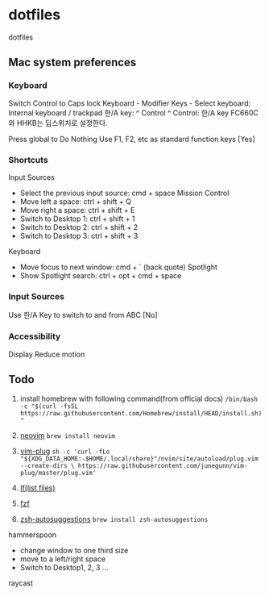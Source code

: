# dotfiles
dotfiles

## Mac system preferences
### Keyboard

Switch Control to Caps lock
Keyboard - Modifier Keys - Select keyboard: Internal keyboard / trackpad
한/A key: ^ Control
^ Control: 한/A key
FC660C와 HHKB는 딥스위치로 설정한다.

Press global to Do Nothing
Use F1, F2, etc as standard function keys [Yes]

### Shortcuts
Input Sources
- Select the previous input source: cmd + space
Mission Control
- Move left a space: ctrl + shift + Q
-	Move right a space: ctrl + shift + E
-	Switch to Desktop 1: ctrl + shift + 1
-	Switch to Desktop 2: ctrl + shift + 2
-	Switch to Desktop 3: ctrl + shift + 3

Keyboard
- Move focus to next window: cmd + ` (back quote)
Spotlight
- Show Spotlight search: ctrl + opt + cmd + space

### Input Sources
Use 한/A Key to switch to and from ABC [No]

### Accessibility
Display
	Reduce motion

## Todo

1. install homebrew with following command(from official docs)
`/bin/bash -c "$(curl -fsSL https://raw.githubusercontent.com/Homebrew/install/HEAD/install.sh)"`

2. [neovim](https://github.com/neovim/neovim/wiki/Installing-Neovim)
`brew install neovim`

3. [vim-plug](https://github.com/junegunn/vim-plug)
`sh -c 'curl -fLo "${XDG_DATA_HOME:-$HOME/.local/share}"/nvim/site/autoload/plug.vim --create-dirs \
       https://raw.githubusercontent.com/junegunn/vim-plug/master/plug.vim'`
4. [lf(list files)](https://github.com/gokcehan/lf)
5. [fzf](https://github.com/junegunn/fzf)
6. [zsh-autosuggestions](https://github.com/zsh-users/zsh-autosuggestions/blob/master/INSTALL.md)
`brew install zsh-autosuggestions`

hammerspoon
- change window to one third size
- move to a left/right space 
- Switch to Desktop1, 2, 3 ...

raycast
